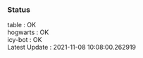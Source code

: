 ### Status


table : OK  
hogwarts : OK  
icy-bot : OK  
Latest Update : 2021-11-08 10:08:00.262919
